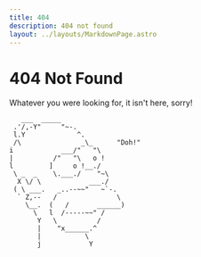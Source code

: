 ```yaml
---
title: 404
description: 404 not found
layout: ../layouts/MarkdownPage.astro
---
```


# 404 Not Found

Whatever you were looking for, it isn't here, sorry!

```
   ___  _____
 .'/,-Y"     "~-.
 l.Y             ^.
 /\               _\_      "Doh!"
i            ___/"   "\
|          /"   "\   o !
l         ]     o !__./
 \ _  _    \.___./    "~\
  X \/ \            ___./
 ( \ ___.   _..--~~"   ~`-.
  ` Z,--   /               \
    \__.  (   /       ______)
      \   l  /-----~~" /
       Y   \          /
       |    "x______.^
       |           \
       j            Y
```
